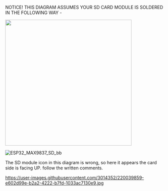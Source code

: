 NOTICE! THIS DIAGRAM ASSUMES YOUR SD CARD MODULE IS SOLDERED IN THE FOLLOWING WAY - 

<img src="https://user-images.githubusercontent.com/3014352/220039859-e602d99e-b2a2-4222-b7fd-1033ac7130e9.jpg" width="400">

![ESP32_MAX9837_SD_bb](https://user-images.githubusercontent.com/3014352/220040411-09d8a641-18fa-43ba-a243-acd4911f27e5.jpg)

The SD module icon in this diagram is wrong, so here it appears the card side is facing UP. follow the written comments.

https://user-images.githubusercontent.com/3014352/220039859-e602d99e-b2a2-4222-b7fd-1033ac7130e9.jpg
